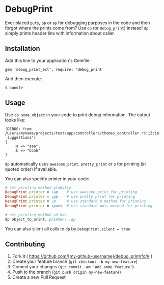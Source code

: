 # DebugPrint

Ever placed `puts`, `pp` or `ap` for debugging purposes in the code and then forgot where the prints come from? Use `dp` (or `debug_print`) instead! `dp` simply prints header line with information about caller.

## Installation

Add this line to your application's Gemfile:

    gem 'debug_print_ext', require: 'debug_print'

And then execute:

    $ bundle

## Usage

Use `dp some_object` in your code to print debug information. The output looks like:
 
```
[DEBUG: from /Users/myname/projects/test/app/controllers/themes_controller.rb:13:in `suggestions']
{
    :a => "aaa",
    :b => "bbbb"
}
```

`dp` automatically uses `awesome_print`, `pretty_print` or `p` for printing (in quoted order) if available.

You can also specify printer in your code:
 
```ruby
# set printing method globally
DebugPrint.printer = :ap    # use awesome print for printing 
DebugPrint.printer = :pp    # use pretty print for printing
DebugPrint.printer = :p     # use standard p method for printing
DebugPrint.printer = :puts  # use standard puts method for printing

# set printing method ad-hoc
dp object_to_print, printer: :ap
```

You can also silent all calls to `dp` by `DebugPrint.silent = true`

## Contributing

1. Fork it ( https://github.com/[my-github-username]/debug_print/fork )
2. Create your feature branch (`git checkout -b my-new-feature`)
3. Commit your changes (`git commit -am 'Add some feature'`)
4. Push to the branch (`git push origin my-new-feature`)
5. Create a new Pull Request
